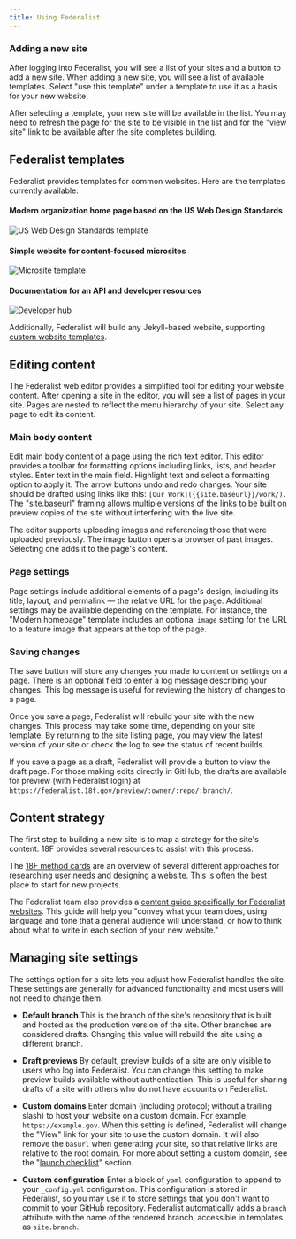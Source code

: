 ```yaml
---
title: Using Federalist
---
```


### Adding a new site

After logging into Federalist, you will see a list of your sites and a button to add a new site. When adding a new site, you will see a list of available templates. Select "use this template" under a template to use it as a basis for your new website.

After selecting a template, your new site will be available in the list. You may need to refresh the page for the site to be visible in the list and for the "view site" link to be available after the site completes building.

## Federalist templates

Federalist provides templates for common websites. Here are the templates currently available:

#### Modern organization home page based on the US Web Design Standards
![US Web Design Standards template](https://federalist.18f.gov/images/team.thumb.png)

#### Simple website for content-focused microsites
![Microsite template](https://federalist.18f.gov/images/microsite.thumb.png)

#### Documentation for an API and developer resources
![Developer hub](https://federalist.18f.gov/images/developer.thumb.png)

Additionally, Federalist will build any Jekyll-based website, supporting [custom website templates]({{site.baseurl}}/pages/custom-templates/).

## Editing content

The Federalist web editor provides a simplified tool for editing your website content. After opening a site in the editor, you will see a list of pages in your site. Pages are nested to reflect the menu hierarchy of your site. Select any page to edit its content.


### Main body content

Edit main body content of a page using the rich text editor. This editor provides a toolbar for formatting options including links, lists, and header styles. Enter text in the main field. Highlight text and select a formatting option to apply it. The arrow buttons undo and redo changes. Your site should be drafted using links like this: `[Our Work]({{site.baseurl}}/work/)`. The "site.baseurl" framing allows multiple versions of the links to be built on preview copies of the site without interfering with the live site.

The editor supports uploading images and referencing those that were uploaded previously. The image button opens a browser of past images. Selecting one adds it to the page's content.


### Page settings

Page settings include additional elements of a page's design, including its title, layout, and permalink — the relative URL for the page. Additional settings may be available depending on the template. For instance, the "Modern homepage" template includes an optional `image` setting for the URL to a feature image that appears at the top of the page.


### Saving changes

The save button will store any changes you made to content or settings on a page. There is an optional field to enter a log message describing your changes. This log message is useful for reviewing the history of changes to a page.

Once you save a page, Federalist will rebuild your site with the new changes. This process may take some time, depending on your site template. By returning to the site listing page, you may view the latest version of your site or check the log to see the status of recent builds.

If you save a page as a draft, Federalist will provide a button to view the draft page. For those making edits directly in GitHub, the drafts are available for preview (with Federalist login) at `https://federalist.18f.gov/preview/:owner/:repo/:branch/`.

## Content strategy

The first step to building a new site is to map a strategy for the site's content. 18F provides several resources to assist with this process.

The [18F method cards](https://methods.18f.gov/) are an overview of several different approaches for researching user needs and designing a website. This is often the best place to start for new projects.

The Federalist team also provides a [content guide specifically for Federalist websites]({{site.baseurl}}/pages/content-guide/). This guide will help you "convey what your team does, using language and tone that a general audience will understand, or how to think about what to write in each section of your new website."


## Managing site settings

The settings option for a site lets you adjust how Federalist handles the site. These settings are generally for advanced functionality and most users will not need to change them.

- **Default branch** This is the branch of the site's repository that is built and hosted as the production version of the site. Other branches are considered drafts. Changing this value will rebuild the site using a different branch.

- **Draft previews** By default, preview builds of a site are only visible to users who log into Federalist. You can change this setting to make preview builds available without authentication. This is useful for sharing drafts of a site with others who do not have accounts on Federalist.

- **Custom domains** Enter domain (including protocol; without a trailing slash) to host your website on a custom domain. For example, `https://example.gov`. When this setting is defined, Federalist will change the "View" link for your site to use the custom domain. It will also remove the `basurl` when generating your site, so that relative links are relative to the root domain. For more about setting a custom domain, see the "[launch checklist]({{site.baseurl}}/pages/using-federalist/launch-checklist)" section.

- **Custom configuration** Enter a block of `yaml` configuration to append to your `_config.yml` configuration. This configuration is stored in Federalist, so you may use it to store settings that you don't want to commit to your GitHub repository. Federalist automatically adds a `branch` attribute with the name of the rendered branch, accessible in templates as `site.branch`.
